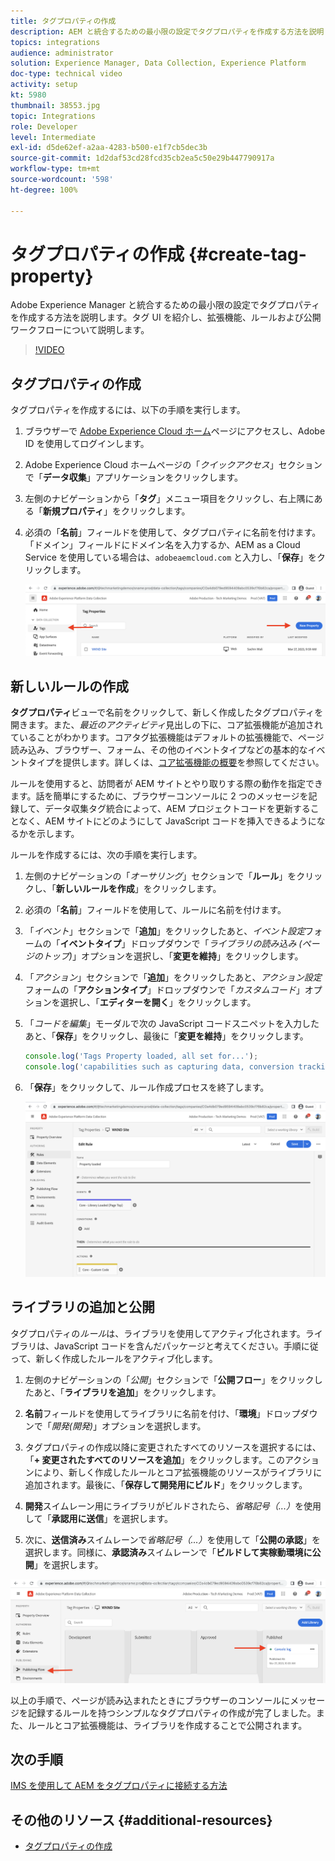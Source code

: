 ```yaml
---
title: タグプロパティの作成
description: AEM と統合するための最小限の設定でタグプロパティを作成する方法を説明します。タグ UI を紹介し、拡張機能、ルールおよび公開ワークフローについて説明します。
topics: integrations
audience: administrator
solution: Experience Manager, Data Collection, Experience Platform
doc-type: technical video
activity: setup
kt: 5980
thumbnail: 38553.jpg
topic: Integrations
role: Developer
level: Intermediate
exl-id: d5de62ef-a2aa-4283-b500-e1f7cb5dec3b
source-git-commit: 1d2daf53cd28fcd35cb2ea5c50e29b447790917a
workflow-type: tm+mt
source-wordcount: '598'
ht-degree: 100%

---
```


# タグプロパティの作成 {#create-tag-property}

Adobe Experience Manager と統合するための最小限の設定でタグプロパティを作成する方法を説明します。タグ UI を紹介し、拡張機能、ルールおよび公開ワークフローについて説明します。

>[!VIDEO](https://video.tv.adobe.com/v/38553?quality=12&learn=on)

## タグプロパティの作成

タグプロパティを作成するには、以下の手順を実行します。

1. ブラウザーで [Adobe Experience Cloud ホーム](https://experience.adobe.com/)ページにアクセスし、Adobe ID を使用してログインします。

1. Adobe Experience Cloud ホームページの「_クイックアクセス_」セクションで「**データ収集**」アプリケーションをクリックします。

1. 左側のナビゲーションから「**タグ**」メニュー項目をクリックし、右上隅にある「**新規プロパティ**」をクリックします。

1. 必須の「**名前**」フィールドを使用して、タグプロパティに名前を付けます。「ドメイン」フィールドにドメイン名を入力するか、AEM as a Cloud Service を使用している場合は、`adobeaemcloud.com` と入力し、「**保存**」をクリックします。

   ![タグプロパティ](assets/tag-properties.png)

## 新しいルールの作成

**タグプロパティ**&#x200B;ビューで名前をクリックして、新しく作成したタグプロパティを開きます。また、_最近のアクティビティ_&#x200B;見出しの下に、コア拡張機能が追加されていることがわかります。コアタグ拡張機能はデフォルトの拡張機能で、ページ読み込み、ブラウザー、フォーム、その他のイベントタイプなどの基本的なイベントタイプを提供します。詳しくは、[コア拡張機能の概要](https://experienceleague.adobe.com/docs/experience-platform/tags/extensions/client/core/overview.html?lang=ja)を参照してください。

ルールを使用すると、訪問者が AEM サイトとやり取りする際の動作を指定できます。話を簡単にするために、ブラウザーコンソールに 2 つのメッセージを記録して、データ収集タグ統合によって、AEM プロジェクトコードを更新することなく、AEM サイトにどのようにして JavaScript コードを挿入できるようになるかを示します。

ルールを作成するには、次の手順を実行します。

1. 左側のナビゲーションの「_オーサリング_」セクションで「**ルール**」をクリックし、「**新しいルールを作成**」をクリックします。

1. 必須の「**名前**」フィールドを使用して、ルールに名前を付けます。

1. 「_イベント_」セクションで「**追加**」をクリックしたあと、_イベント設定_&#x200B;フォームの「**イベントタイプ**」ドロップダウンで「_ライブラリの読み込み (ページのトップ)_」オプションを選択し、「**変更を維持**」をクリックします。

1. 「_アクション_」セクションで「**追加**」をクリックしたあと、_アクション設定_&#x200B;フォームの「**アクションタイプ**」ドロップダウンで「_カスタムコード_」オプションを選択し、「**エディターを開く**」をクリックします。

1. 「_コードを編集_」モーダルで次の JavaScript コードスニペットを入力したあと、「**保存**」をクリックし、最後に「**変更を維持**」をクリックします。

   ```javascript
   console.log('Tags Property loaded, all set for...');
   console.log('capabilities such as capturing data, conversion tracking and delivering unique and personalized experiences');
   ```

1. 「**保存**」をクリックして、ルール作成プロセスを終了します。

   ![新しいルール](assets/new-rule.png)

## ライブラリの追加と公開

タグプロパティの&#x200B;_ルール_&#x200B;は、ライブラリを使用してアクティブ化されます。ライブラリは、JavaScript コードを含んだパッケージと考えてください。手順に従って、新しく作成したルールをアクティブ化します。

1. 左側のナビゲーションの「_公開_」セクションで「**公開フロー**」をクリックしたあと、「**ライブラリを追加**」をクリックします。

1. **名前**&#x200B;フィールドを使用してライブラリに名前を付け、「**環境**」ドロップダウンで「_開発(開発)_」オプションを選択します。

1. タグプロパティの作成以降に変更されたすべてのリソースを選択するには、「**+ 変更されたすべてのリソースを追加**」をクリックします。このアクションにより、新しく作成したルールとコア拡張機能のリソースがライブラリに追加されます。最後に、「**保存して開発用にビルド**」をクリックします。

1. **開発**&#x200B;スイムレーン用にライブラリがビルドされたら、_省略記号（...）_&#x200B;を使用して「**承認用に送信**」を選択します。

1. 次に、**送信済み**&#x200B;スイムレーンで&#x200B;_省略記号（...）_&#x200B;を使用して「**公開の承認**」を選択します。同様に、**承認済み**&#x200B;スイムレーンで「**ビルドして実稼動環境に公開**」を選択します。

![公開済みライブラリ](assets/published-library.png)


以上の手順で、ページが読み込まれたときにブラウザーのコンソールにメッセージを記録するルールを持つシンプルなタグプロパティの作成が完了しました。また、ルールとコア拡張機能は、ライブラリを作成することで公開されます。

## 次の手順

[IMS を使用して AEM をタグプロパティに接続する方法](connect-aem-tag-property-using-ims.md)


## その他のリソース {#additional-resources}

* [タグプロパティの作成](https://experienceleague.adobe.com/docs/platform-learn/implement-in-websites/configure-tags/create-a-property.html?lang=ja)
